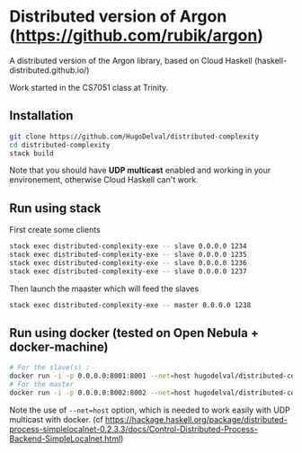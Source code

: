 # Distributed version of Argon (https://github.com/rubik/argon)
A distributed version of the Argon library, based on Cloud Haskell (haskell-distributed.github.io/)

Work started in the CS7051 class at Trinity.

## Installation

```bash
git clone https://github.com/HugoDelval/distributed-complexity
cd distributed-complexity
stack build
```

Note that you should have **UDP multicast** enabled and working in your environement, otherwise Cloud Haskell can't work.

## Run using stack

First create some clients

```bash
stack exec distributed-complexity-exe -- slave 0.0.0.0 1234
stack exec distributed-complexity-exe -- slave 0.0.0.0 1235
stack exec distributed-complexity-exe -- slave 0.0.0.0 1236
stack exec distributed-complexity-exe -- slave 0.0.0.0 1237
```

Then launch the maaster which will feed the slaves

```bash
stack exec distributed-complexity-exe -- master 0.0.0.0 1238
```

## Run using docker (tested on Open Nebula + docker-machine)

```bash
# For the slave(s) :
docker run -i -p 0.0.0.0:8001:8001 --net=host hugodelval/distributed-complexity stack exec distributed-complexity-exe slave 0.0.0.0 8001
# For the master
docker run -i -p 0.0.0.0:8002:8002 --net=host hugodelval/distributed-complexity stack exec distributed-complexity-exe master 0.0.0.0 8002
```

Note the use of ```--net=host``` option, which is needed to work easily with UDP multicast with docker. (cf https://hackage.haskell.org/package/distributed-process-simplelocalnet-0.2.3.3/docs/Control-Distributed-Process-Backend-SimpleLocalnet.html)
